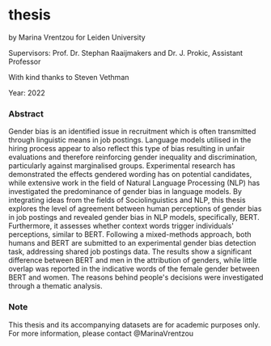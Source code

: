 # thesis 
by Marina Vrentzou for Leiden University

Supervisors: Prof. Dr. Stephan Raaijmakers  and Dr. J. Prokic, Assistant Professor

With kind thanks to Steven Vethman

Year: 2022

### Abstract
Gender bias is an identified issue in recruitment which is often transmitted through linguistic means in job postings. Language models utilised in the hiring process appear to also reflect this type of bias resulting in unfair evaluations and therefore reinforcing gender inequality and discrimination, particularly against marginalised groups. Experimental research has demonstrated the effects gendered wording has on potential candidates, while extensive work in the field of Natural Language Processing (NLP) has investigated the predominance of gender bias in language models. By integrating ideas from the fields of Sociolinguistics and NLP, this thesis explores the level of agreement between human perceptions of gender bias in job postings and revealed gender bias in NLP models, specifically, BERT. Furthermore, it assesses whether context words trigger individuals' perceptions, similar to BERT. Following a mixed-methods approach, both humans and BERT are submitted to an experimental gender bias detection task, addressing shared job postings data. The results show a significant difference between BERT and men in the attribution of genders, while little overlap was reported in the indicative words of the female gender between BERT and women. The reasons behind people's decisions were investigated through a thematic analysis. 


### Note
This thesis and its accompanying datasets are for academic purposes only. For more information, please contact @MarinaVrentzou
